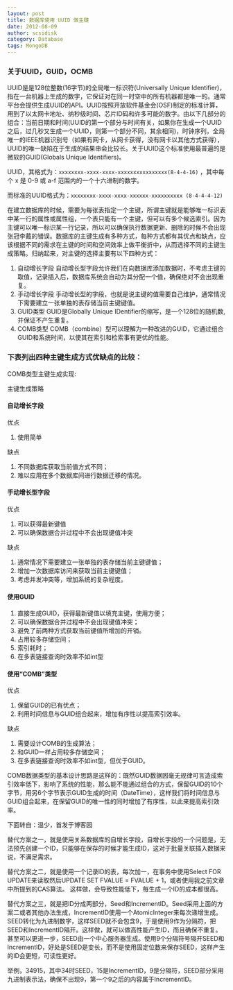 ```yaml
---
layout: post
title: 数据库使用 UUID 做主键
date: 2012-08-09
author: scsidisk
category: Database
tags: MongoDB
---
```


### 关于UUID，GUID，OCMB

UUID是是128位整数(16字节)的全局唯一标识符(Universally Unique Identifier)，指在一台机器上生成的数字，它保证对在同一时空中的所有机器都是唯一的。通常平台会提供生成UUID的API。UUID按照开放软件基金会(OSF)制定的标准计算，用到了以太网卡地址、纳秒级时间、芯片ID码和许多可能的数字。由以下几部分的组合：当前日期和时间(UUID的第一个部分与时间有关，如果你在生成一个UUID之后，过几秒又生成一个UUID，则第一个部分不同，其余相同)，时钟序列，全局唯一的IEEE机器识别号（如果有网卡，从网卡获得，没有网卡以其他方式获得），UUID的唯一缺陷在于生成的结果串会比较长。关于UUID这个标准使用最普遍的是微软的GUID(Globals Unique Identifiers)。

UUID，其格式为：`xxxxxxxx-xxxx-xxxx-xxxxxxxxxxxxxxxx(8-4-4-16)` ，其中每个 x 是 0-9 或 a-f 范围内的一个十六进制的数字。

而标准的UUID格式为：`xxxxxxxx-xxxx-xxxx-xxxxxx-xxxxxxxxxx (8-4-4-4-12)`

在建立数据库的时候，需要为每张表指定一个主键，所谓主键就是能够唯一标识表中某一行的属性或属性组，一个表只能有一个主键，但可以有多个候选索引。因为主键可以唯一标识某一行记录，所以可以确保执行数据更新、删除的时候不会出现张冠李戴的错误。数据库的主键生成有多种方式，每种方式都有其优点和缺点，应该根据不同的需求在主键的时间和空间效率上做平衡折中，从而选择不同的主键生成策略。归纳起来，对主键的选择主要有以下四种方式：

1. 自动增长字段
自动增长型字段允许我们在向数据库添加数据时，不考虑主键的取值，记录插入后，数据库系统会自动为其分配一个值，确保绝对不会出现重复。
2. 手动增长字段
手动增长型的字段，也就是说主键的值需要自己维护，通常情况下需要建立一张单独的表存储当前主键键值。
3. GUID类型
GUID是Globally Unique IDentifier的缩写，是一个128位的随机数,并保证不产生重复。
4. COMB类型
COMB（combine）型可以理解为一种改进的GUID，它通过组合GUID和系统时间，以使其在索引和检索事有更优的性能。

### 下表列出四种主键生成方式优缺点的比较：

COMB类型主键生成实现:

主键生成策略

#### 自动增长字段

优点

1.  使用简单

缺点

1.    不同数据库获取当前值方式不同；
2.    难以应用在多个数据库间进行数据迁移的情况。

#### 手动增长型字段

优点

1.    可以获得最新键值
2.    可以确保数据合并过程中不会出现键值冲突

缺点

1.    通常情况下需要建立一张单独的表存储当前主键键值；
2.    增加一次数据库访问来获取当前主键键值；
3.    考虑并发冲突等，增加系统的复杂程度。

#### 使用GUID

1.    直接生成GUID，获得最新键值以填充主键，使用方便；
2.    可以确保数据合并过程中不会出现键值冲突；
3.    避免了前两种方式获取当前键值所增加的开销。
1.    占用较多存储空间；
2.    索引耗时；
3.    在多表链接查询时效率不如int型

#### 使用“COMB”类型

优点

1.    保留GUID的已有优点；
2.    利用时间信息与GUID组合起来，增加有序性以提高索引效率。

缺点

1.    需要设计COMB的生成算法；
2.    和GUID一样占用较多存储空间；
3.    在多表链接查询时效率不如int型，但优于GUID。


COMB数据类型的基本设计思路是这样的：既然GUID数据因毫无规律可言造成索引效率低下，影响了系统的性能，那么能不能通过组合的方式，保留GUID的10个字节，用另6个字节表示GUID生成的时间（DateTime），这样我们将时间信息与GUID组合起来，在保留GUID的唯一性的同时增加了有序性，以此来提高索引效率。

下面转自：温少，首发于博客园

替代方案之一，就是使用关系数据库的自增长字段，自增长字段的一个问题是，无法预先创建一个ID，只能够在保存的时候才能生成ID，这对于批量关联插入数据来说，不满足需求。

替代方案之二，就是使用一个记录ID的表，每次加一，在事务中使用Select FOR UPDATE来读取然后UPDATE SET FVALUE = FVALUE + 1，或者使用我之前文章中所提到的CAS算法。 这样做，会导致性能低下，每生成一个ID的成本都很高。

替代方案之三，就是把ID分成两部分，Seed和IncrementID。Seed采用上面的方案二或者其他办法生成，IncrementID使用一个AtomicInteger来每次递增生成。SEED转化为九进制数字，这样SEED就不会包含9，于是使用9作为分隔符，把SEED和IncrementID隔开。这样做，就可以做高性能产生ID，而且确保不重复。甚至可以更进一步，SEED由一个中心服务器生成。使用9个分隔符号隔开SEED和IncrementID，好处是SEED是变长，而不是使用固定位数来保存SEED，这样产生的ID会更短，可读性更好。

举例，34915，其中34时SEED，15是IncrementID，9是分隔符，SEED部分采用九进制表示法，确保不出现9，第一个9之后的内容属于IncrementID。